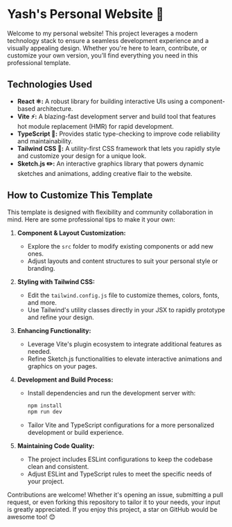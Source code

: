 # Yash's Personal Website 🚀

Welcome to my personal website! This project leverages a modern technology stack to ensure a seamless development experience and a visually appealing design. Whether you're here to learn, contribute, or customize your own version, you’ll find everything you need in this professional template.

## Technologies Used

- **React ⚛️:** A robust library for building interactive UIs using a component-based architecture.
- **Vite ⚡:** A blazing-fast development server and build tool that features hot module replacement (HMR) for rapid development.
- **TypeScript 📝:** Provides static type-checking to improve code reliability and maintainability.
- **Tailwind CSS 🎨:** A utility-first CSS framework that lets you rapidly style and customize your design for a unique look.
- **Sketch.js ✏️:** An interactive graphics library that powers dynamic sketches and animations, adding creative flair to the website.

## How to Customize This Template

This template is designed with flexibility and community collaboration in mind. Here are some professional tips to make it your own:

1. **Component & Layout Customization:**
   - Explore the `src` folder to modify existing components or add new ones.
   - Adjust layouts and content structures to suit your personal style or branding.

2. **Styling with Tailwind CSS:**
   - Edit the `tailwind.config.js` file to customize themes, colors, fonts, and more.
   - Use Tailwind's utility classes directly in your JSX to rapidly prototype and refine your design.

3. **Enhancing Functionality:**
   - Leverage Vite's plugin ecosystem to integrate additional features as needed.
   - Refine Sketch.js functionalities to elevate interactive animations and graphics on your pages.

4. **Development and Build Process:**
   - Install dependencies and run the development server with:
     ```bash
     npm install
     npm run dev
     ```
   - Tailor Vite and TypeScript configurations for a more personalized development or build experience.

5. **Maintaining Code Quality:**
   - The project includes ESLint configurations to keep the codebase clean and consistent.
   - Adjust ESLint and TypeScript rules to meet the specific needs of your project.

Contributions are welcome! Whether it's opening an issue, submitting a pull request, or even forking this repository to tailor it to your needs, your input is greatly appreciated. If you enjoy this project, a star on GitHub would be awesome too! 😊
